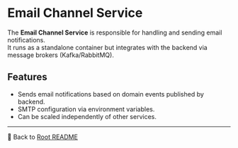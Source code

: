 # Email Channel Service

The **Email Channel Service** is responsible for handling and sending email notifications.  
It runs as a standalone container but integrates with the backend via message brokers (Kafka/RabbitMQ).

## Features

- Sends email notifications based on domain events published by backend.  
- SMTP configuration via environment variables.  
- Can be scaled independently of other services.  


---

🔗 Back to [Root README](../../README.md)
